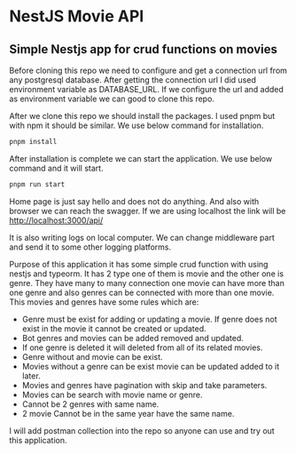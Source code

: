 # NestJS Movie API
## Simple Nestjs app for crud functions on movies

Before cloning this repo we need to configure and get a connection url from any postgresql database. After getting the connection url I did used environment variable as DATABASE_URL. If we configure the url and added as environment variable we can good to clone this repo.

After we clone this repo we should install the packages.
I used pnpm but with npm it should be similar. We use below command for installation.
```sh
pnpm install
```

After installation is complete we can start the application. We use below command and it will start.
```sh
pnpm run start
```

Home page is just say hello and does not do anything. And also with browser we can reach the swagger. If we are using localhost the link will be
[http://localhost:3000/api/](http://localhost:3000/api/)

It is also writing logs on local computer. We can change middleware part and send it to some other logging platforms.

Purpose of this application it has some simple crud function with using nestjs and typeorm. It has 2 type one of them is movie and the other one is genre. They have many to many connection one movie can have more than one genre and also genres can be connected with more than one movie.
This movies and genres have some rules which are:
* Genre must be exist for adding or updating a movie. If genre does not exist in the movie it cannot be created or updated.
* Bot genres and movies can be added removed and updated.
* If one genre is deleted it will deleted from all of its related movies.
* Genre without and movie can be exist.
* Movies without a genre can be exist movie can be updated added to it later.
* Movies and genres have pagination with skip and take parameters.
* Movies can be search with movie name or genre.
* Cannot be 2 genres with same name.
* 2 movie Cannot be in the same year have the same name.

I will add postman collection into the repo so anyone can use and try out this application.